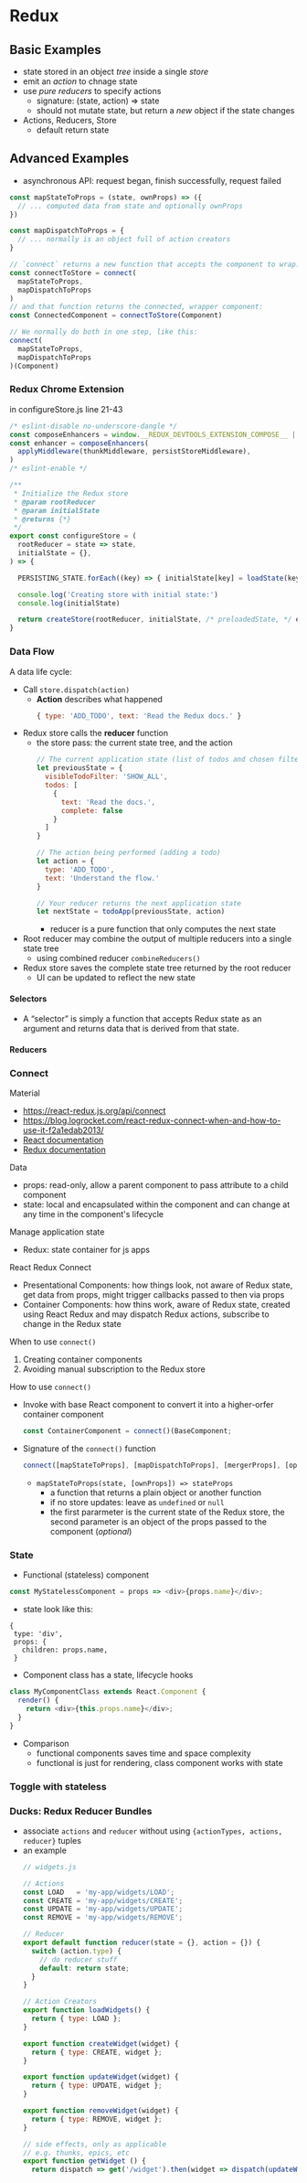 # Redux

## Basic Examples
- state stored in an object *tree* inside a single *store*
- emit an *action* to chnage state
- use *pure reducers* to specify actions
  - signature: (state, action) => state
  - should not mutate state, but return a *new* object if the state changes
- Actions, Reducers, Store
  - default return state

## Advanced Examples
- asynchronous API: request began, finish successfully, request failed

```javascript
const mapStateToProps = (state, ownProps) => ({
  // ... computed data from state and optionally ownProps
})

const mapDispatchToProps = {
  // ... normally is an object full of action creators
}

// `connect` returns a new function that accepts the component to wrap:
const connectToStore = connect(
  mapStateToProps,
  mapDispatchToProps
)
// and that function returns the connected, wrapper component:
const ConnectedComponent = connectToStore(Component)

// We normally do both in one step, like this:
connect(
  mapStateToProps,
  mapDispatchToProps
)(Component)
```

### Redux Chrome Extension
in configureStore.js line 21-43
```javascript
/* eslint-disable no-underscore-dangle */
const composeEnhancers = window.__REDUX_DEVTOOLS_EXTENSION_COMPOSE__ || compose
const enhancer = composeEnhancers(
  applyMiddleware(thunkMiddleware, persistStoreMiddleware),
)
/* eslint-enable */

/**
 * Initialize the Redux store
 * @param rootReducer
 * @param initialState
 * @returns {*}
 */
export const configureStore = (
  rootReducer = state => state,
  initialState = {},
) => {

  PERSISTING_STATE.forEach((key) => { initialState[key] = loadState(key) })

  console.log('Creating store with initial state:')
  console.log(initialState)

  return createStore(rootReducer, initialState, /* preloadedState, */ enhancer)
}

```

### Data Flow
A data life cycle:
- Call `store.dispatch(action)`
  - **Action** describes what happened
    ```javascript
    { type: 'ADD_TODO', text: 'Read the Redux docs.' }
    ```
- Redux store calls the **reducer** function
  - the store pass: the current state tree, and the action
    ```javascript
    // The current application state (list of todos and chosen filter)
    let previousState = {
      visibleTodoFilter: 'SHOW_ALL',
      todos: [
        {
          text: 'Read the docs.',
          complete: false
        }
      ]
    }

    // The action being performed (adding a todo)
    let action = {
      type: 'ADD_TODO',
      text: 'Understand the flow.'
    }

    // Your reducer returns the next application state
    let nextState = todoApp(previousState, action)
    ```
    - reducer is a pure function that only computes the next state
- Root reducer may combine the output of multiple reducers into a single state tree
  - using combined reducer `combineReducers()`
- Redux store saves the complete state tree returned by the root reducer
  - UI can be updated to reflect the new state

#### Selectors
- A “selector” is simply a function that accepts Redux state as an argument and returns data that is derived from that state.

#### Reducers

### Connect
Material
- https://react-redux.js.org/api/connect
- https://blog.logrocket.com/react-redux-connect-when-and-how-to-use-it-f2a1edab2013/
- [React documentation](https://reactjs.org/docs/getting-started.html)
- [Redux documentation](https://redux.js.org/)

Data
- props: read-only, allow a parent component to pass attribute to a child component
- state: local and encapsulated within the component and can change at any time in the component's lifecycle

Manage application state
- Redux: state container for js apps

React Redux Connect
- Presentational Components: how things look, not aware of Redux state, get data from props, might trigger callbacks passed to then via props
- Container Components: how thins work, aware of Redux state, created using React Redux and may dispatch Redux actions, subscribe to change in the Redux state

When to use `connect()`
1. Creating container components
2. Avoiding manual subscription to the Redux store

How to use `connect()`
- Invoke with base React component to convert it into a higher-orfer container component
  ```javascript
  const ContainerComponent = connect()(BaseComponent;
  ```
- Signature of the `connect()` function
  ```javascript
  connect([mapStateToProps], [mapDispatchToProps], [mergerProps], [options])
  ```

  - `mapStateToProps(state, [ownProps]) => stateProps`
    - a function that returns a plain object or another function
    - if no store updates: leave as `undefined` or `null`
    - the first pararmeter is the current state of the Redux store, the second parameter is an object of the props passed to the component (*optional*)

### State
- Functional (stateless) component
```javascript
const MyStatelessComponent = props => <div>{props.name}</div>;
```
  - state look like this:
  ```
  {
   type: 'div',
   props: {
     children: props.name,
   }
  ```
- Component class has a state, lifecycle hooks
```javascript
class MyComponentClass extends React.Component {
  render() {
    return <div>{this.props.name}</div>;
  }
}
```
- Comparison
  - functional components saves time and space complexity
  - functional is just for rendering, class component works with state

### Toggle with stateless


### Ducks: Redux Reducer Bundles
- associate `actions` and `reducer` without using `{actionTypes, actions, reducer}` tuples
- an example
  ```js
  // widgets.js

  // Actions
  const LOAD   = 'my-app/widgets/LOAD';
  const CREATE = 'my-app/widgets/CREATE';
  const UPDATE = 'my-app/widgets/UPDATE';
  const REMOVE = 'my-app/widgets/REMOVE';

  // Reducer
  export default function reducer(state = {}, action = {}) {
    switch (action.type) {
      // do reducer stuff
      default: return state;
    }
  }

  // Action Creators
  export function loadWidgets() {
    return { type: LOAD };
  }

  export function createWidget(widget) {
    return { type: CREATE, widget };
  }

  export function updateWidget(widget) {
    return { type: UPDATE, widget };
  }

  export function removeWidget(widget) {
    return { type: REMOVE, widget };
  }

  // side effects, only as applicable
  // e.g. thunks, epics, etc
  export function getWidget () {
    return dispatch => get('/widget').then(widget => dispatch(updateWidget(widget)))
  ```

